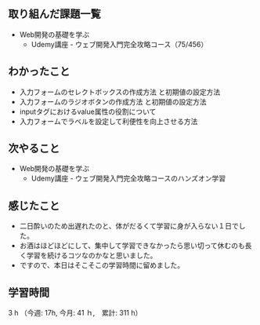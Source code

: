 ## 取り組んだ課題一覧
- Web開発の基礎を学ぶ
    - Udemy講座 - ウェブ開発入門完全攻略コース（75/456）
## わかったこと
- 入力フォームのセレクトボックスの作成方法 と初期値の設定方法
- 入力フォームのラジオボタンの作成方法 と初期値の設定方法
- inputタグにおけるvalue属性の役割について
- 入力フォームでラベルを設定して利便性を向上させる方法    
## 次やること
- Web開発の基礎を学ぶ
    - Udemy講座 - ウェブ開発入門完全攻略コースのハンズオン学習
## 感じたこと
- 二日酔いのため出遅れたのと、体がだるくて学習に身が入らない１日でした。
- お酒はほどほどにして、集中して学習できなかったら思い切って休むのも長く学習を続けるコツなのかなと思いました。
- ですので、本日はそこそこの学習時間に留めました。    
## 学習時間
3 h （今週: 17h, 今月: 41 ｈ,　累計: 311 h）